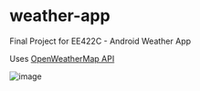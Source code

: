 # weather-app
Final Project for EE422C - Android Weather App

Uses [OpenWeatherMap API](https://openweathermap.org/api)

![image](https://user-images.githubusercontent.com/84476225/141066384-f90dbc99-505a-48f9-bb7a-8c9543601eb4.png)
